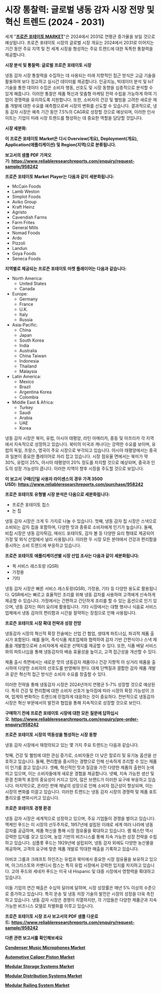 <p><h1>시장 통찰력: 글로벌 냉동 감자 시장 전망 및 혁신 트렌드 (2024 - 2031)</h1></p><p>세계 "<strong><a href="https://www.reliableresearchreports.com/frozen-potatoes-r958242?utm_campaign=105&utm_medium=8&utm_source=Github&utm_content=ia&utm_term=19122024&utm_id=frozen-potatoes">프로즌 포테이토 MARKET</a></strong>"은 2024에서 2031로 연평균 증가율을 보일 것으로 예상됩니다. 프로즌 포테이토 시장의 글로벌 시장 개요는 2024에서 2031로 이어지는 기간 동안 주요 지역 및 전 세계 시장을 형성하는 주요 트렌드에 대한 독특한 통찰력을 제공합니다.</p>
<p><strong>시장 분석 및 통찰력: 글로벌 프로즌 포테이토 시장</strong></p>
<p><p>냉동 감자 시장 통찰력을 수집하는 데 사용되는 미래 지향적인 접근 방식은 고급 기술을 활용하여 보다 정교하고 실시간 데이터를 제공합니다. 인공지능, 빅데이터 분석 및 IoT 기술을 통한 데이터 수집은 소비자 행동, 선호도 및 시장 동향을 심층적으로 분석할 수 있게 해줍니다. 이러한 통찰은 제품 혁신과 맞춤형 마케팅 전략 수립을 가능하게 하여 기업이 경쟁력을 유지하도록 지원합니다. 또한, 소비자의 건강 및 웰빙을 고려한 새로운 제품 개발에 대한 수요를 예측함으로써 시장의 변화를 선도할 수 있습니다. 결과적으로, 냉동 감자 시장은 예측 기간 동안 7.5%의 CAGR로 성장할 것으로 예상되며, 이러한 인사이트는 기업이 미래 시장 트렌드를 형성하는 데 중요한 역할을 담당할 것입니다.</p><a href="%7CAUTHORITHY_DOMAIN_URL%7C?utm_campaign=105&utm_medium=8&utm_source=Github&utm_content=ia&utm_term=19122024&utm_id=frozen-potatoes"></a></p>
<p><strong>시장 세분화:</strong></p>
<p><strong>이 프로즌 포테이토 Market은 다시 Overview(개요), Deployment(개요), Application(애플리케이션) 및 Region(지역)으로 분류됩니다.</strong></p>
<p><strong>보고서의 샘플 PDF 가져오기:&nbsp;<a href="https://www.reliableresearchreports.com/enquiry/request-sample/958242?utm_campaign=105&utm_medium=8&utm_source=Github&utm_content=ia&utm_term=19122024&utm_id=frozen-potatoes">https://www.reliableresearchreports.com/enquiry/request-sample/958242</a></strong><strong></strong></p>
<p><strong>프로즌 포테이토 Market Player는 다음과 같이 세분화됩니다:</strong></p>
<p><ul><li>McCain Foods</li><li>Lamb Weston</li><li>Simplot Foods</li><li>Aviko Group</li><li>Kraft Heinz</li><li>Agristo</li><li>Cavendish Farms</li><li>Farm Frites</li><li>General Mills</li><li>Nomad Foods</li><li>Ardo</li><li>Pizzoli</li><li>Landun</li><li>Goya Foods</li><li>Seneca Foods</li></ul></p>
<p><strong>지역별로 제공되는 프로즌 포테이토 마켓 플레이어는 다음과 같습니다:</strong></p>
<p><ul>
    <li>
        North America:
        <ul>
            <li>United States</li>
            <li>Canada</li>
        </ul>
    </li>
    <li>
        Europe:
        <ul>
            <li>Germany</li>
            <li>France</li>
            <li>U.K.</li>
            <li>Italy</li>
            <li>Russia</li>
        </ul>
    </li>
    <li>
        Asia-Pacific:
        <ul>
            <li>China</li>
            <li>Japan</li>
            <li>South Korea</li>
            <li>India</li>
            <li>Australia</li>
            <li>China Taiwan</li>
            <li>Indonesia</li>
            <li>Thailand</li>
            <li>Malaysia</li>
        </ul>
    </li>
    <li>
        Latin America:
        <ul>
            <li>Mexico</li>
            <li>Brazil</li>
            <li>Argentina Korea</li>
            <li>Colombia</li>
        </ul>
    </li>
    <li>
        Middle East & Africa:
        <ul>
            <li>Turkey</li>
            <li>Saudi</li>
            <li>Arabia</li>
            <li>UAE</li>
            <li>Korea</li>
        </ul>
    </li>
    </ul></p>
<p><p>냉동 감자 시장은 북미, 유럽, 아시아 태평양, 라틴 아메리카, 중동 및 아프리카 각 지역에서 지속적으로 성장하고 있습니다. 북미의 미국과 캐나다는 강력한 수요를 보이며, 유럽의 독일, 프랑스, 영국이 주요 시장으로 부각되고 있습니다. 아시아 태평양에서는 중국과 일본이 중요한 플레이어로 자리 잡고 있습니다. 시장 점유율 면에서는 북미가 약 30%, 유럽이 25%, 아시아 태평양이 20% 정도를 차지할 것으로 예상되며, 중국과 인도의 성장 가능성이 큽니다. 이러한 지역이 향후 시장을 주도할 것으로 보입니다.</p></p>
<p><strong>이 보고서 구매(단일 사용자 라이센스의 경우 가격 3500 USD):&nbsp;<a href="https://www.reliableresearchreports.com/purchase/958242?utm_campaign=105&utm_medium=8&utm_source=Github&utm_content=ia&utm_term=19122024&utm_id=frozen-potatoes">https://www.reliableresearchreports.com/purchase/958242</a></strong></p>
<p><strong>프로즌 포테이토 유형별 시장 분석은 다음으로 세분화됩니다:</strong></p>
<p><ul><li>프로즌 포테이토 칩스</li><li>논 칩</li></ul></p>
<p><p>냉동 감자 시장은 크게 두 가지로 나눌 수 있습니다. 첫째, 냉동 감자 칩 시장은 스낵으로 소비되는 감자 칩을 포함하며, 다양한 맛과 종류로 소비자에게 인기가 높습니다. 둘째, 비칩 시장은 냉동 감자튀김, 매쉬드 포테이토, 감자 볼 등 다양한 요리 형태로 제공되어 가정 및 외식 산업에서 널리 사용됩니다. 이러한 두 시장 모든 분야에서 건강과 편리함을 중시하는 소비 트렌드에 부응하고 있습니다.</p></p>
<p><strong>프로즌 포테이토 애플리케이션별 시장 산업 조사는 다음과 같이 세분화됩니다:</strong></p>
<p><ul><li>퀵 서비스 레스토랑 (QSR)</li><li>가정용</li><li>기타</li></ul></p>
<p><p>냉동 감자 시장은 빠른 서비스 레스토랑(QSR), 가정용, 기타 등 다양한 용도로 활용됩니다. QSR에서는 빠르고 효율적인 조리를 위해 냉동 감자를 사용하여 고객에게 신속하게 제공할 수 있습니다. 가정에서는 간편하고 간단하게 조리를 할 수 있는 옵션으로 인기 있으며, 냉동 감자는 여러 요리에 활용됩니다. 기타 시장에서는 대형 행사나 식음료 서비스업체에서 냉동 감자의 편리함과 시간을 절약하는 장점으로 인해 사용됩니다.</p></p>
<p><strong>프로즌 포테이토 시장 확대 전략과 성장 전망</strong></p>
<p><p>냉동감자 시장의 혁신적 확장 전술에는 산업 간 협업, 생태계 파트너십, 파괴적 제품 출시가 포함된다. 예를 들어, 즉석식품 제조업체와 협력하여 감자 기반 간편식이나 스낵 제품을 개발함으로써 소비자에게 새로운 선택지를 제공할 수 있다. 또한, 식품 배달 서비스와의 파트너십을 통해 냉동감자의 배송 효율성을 높이고, 고객 접근성을 개선할 수 있다.</p><p>제품 출시 측면에서는 새로운 맛의 냉동감자 제품이나 건강 지향적 아 싱거리 제품을 출시하여 다양한 소비자의 선호도를 반영해야 한다. 대체 단백질과 결합한 감자 제품 개발과 같은 혁신적 접근 방식은 소비자 수요를 창출할 수 있다.</p><p>이러한 전략을 통해 냉동감자 시장은 2024년까지 연평균 5-7% 성장할 것으로 예상된다. 특히 건강 및 편리함에 대한 소비자 선호가 높아짐에 따라 시장의 확장 가능성이 크며, 업계의 변화하는 트렌드에 민첩하게 대응하는 것이 중요하다. 전반적으로 냉동감자 시장은 혁신 부문에서의 발전과 협업을 통해 지속적으로 성장할 것으로 보인다.</p></p>
<p><strong>구매하기 전에 프로즌 포테이토 시장에 대한 모든 질문에 답하십시오.&nbsp;<a href="https://www.reliableresearchreports.com/enquiry/pre-order-enquiry/958242?utm_campaign=105&utm_medium=8&utm_source=Github&utm_content=ia&utm_term=19122024&utm_id=frozen-potatoes">https://www.reliableresearchreports.com/enquiry/pre-order-enquiry/958242</a></strong><strong></strong></p>
<p><strong>프로즌 포테이토 시장의 역동성을 형성하는 시장 동향</strong></p>
<p><p>냉동 감자 시장에서 재정의되고 있는 몇 가지 주요 트렌드는 다음과 같습니다. </p><p>첫째, 건강 및 웰빙에 대한 관심 증가로, 소비자들은 더 낮은 칼로리 및 유기농 옵션을 선호하고 있습니다. 둘째, 편리함을 중시하는 경향으로 인해 신속하게 조리할 수 있는 제품이 인기를 끌고 있습니다. 셋째, 혁신적인 맛과 질감을 가진 다양한 제품의 출현이 눈에 띄고 있으며, 이는 소비자들에게 새로운 경험을 제공합니다. 넷째, 지속 가능한 생산 및 환경 친화적 포장의 중요성이 커지고 있어, 많은 브랜드가 이러한 요구에 부응하고 있습니다. 마지막으로, 온라인 판매 채널의 성장으로 인해 소비자 접근성이 향상되며, 이는 시장의 변화를 이끌고 있습니다. 이러한 트렌드는 냉동 감자 시장의 경쟁력 및 제품 포트폴리오를 변화시키고 있습니다.</p></p>
<p><strong>프로즌 포테이토 경쟁 환경</strong></p>
<p><p>냉동 감자 시장은 세계적으로 성장하고 있으며, 주요 기업들이 경쟁을 벌이고 있습니다. 맥케인 푸드는 이 시장의 선두주자로, 1957년에 설립된 이래로 세계 여러 나라에 냉동 감자를 공급하며, 제품 혁신을 통해 시장 점유율을 확대하고 있습니다. 램 웨스턴 역시 강력한 입지를 갖고 있으며, 농업 기반의 비즈니스를 통해 지속 가능한 성장 전략을 수립하고 있습니다. 심플롯 푸드는 1929년에 설립되어, 냉동 감자 외에도 다양한 농산물을 제공하며, 고객의 요구에 맞춘 제품 개발로 막대한 매출을 기록하고 있습니다.</p><p>아비코 그룹과 크래프트 하인즈는 유럽과 북미에서 중요한 시장 점유율을 보유하고 있으며, 아그리스토와 카벤디시 팜스는 특히 유럽 시장에서 강력한 입지를 차지하고 있습니다. 고야 푸드와 세네카 푸드는 미국 내 Hispanic 및 대중 시장에서 영향력을 확대하고 있습니다.</p><p>이들 기업의 연간 매출은 수십억 달러에 달하며, 시장 성장률은 매년 5% 이상의 수준으로 증가하고 있습니다. 특히 운송 및 냉동 저장 기술의 발전은 시장의 성장을 더욱 촉진하고 있습니다. 냉동 감자 시장은 경쟁이 치열하지만, 각 기업들은 다양한 제품군과 지속 가능한 비즈니스 모델로 차별화를 이루고 있습니다.</p></p>
<p><strong>프로즌 포테이토 시장 조사 보고서의 PDF 샘플 다운로드:&nbsp;<a href="https://www.reliableresearchreports.com/enquiry/request-sample/958242?utm_campaign=105&utm_medium=8&utm_source=Github&utm_content=ia&utm_term=19122024&utm_id=frozen-potatoes">https://www.reliableresearchreports.com/enquiry/request-sample/958242</a></strong></p>
<p><strong></strong></p>
<p><strong></strong></p>
<p><strong></strong></p>
<p><strong></strong></p>
<p><strong>다른 관련 보고서를 확인해보세요</strong></p>
<p><strong><p><a href="https://github.com/dmitriyvo6rog/Market-Research-Report-List-1/blob/main/condenser-music-microphones-market.md?utm_campaign=105&utm_medium=8&utm_source=Github&utm_content=ia&utm_term=19122024&utm_id=frozen-potatoes">Condenser Music Microphones Market</a></p><p><a href="https://github.com/petbigbeepjn/Market-Research-Report-List-1/blob/main/automotive-caliper-piston-market.md?utm_campaign=105&utm_medium=8&utm_source=Github&utm_content=ia&utm_term=19122024&utm_id=frozen-potatoes">Automotive Caliper Piston Market</a></p><p><a href="https://www.linkedin.com/pulse/expert-analysis-modular-storage-systems-market-dynamics-expected-b1haf?utm_campaign=105&utm_medium=8&utm_source=Github&utm_content=ia&utm_term=19122024&utm_id=frozen-potatoes">Modular Storage Systems Market</a></p><p><a href="https://www.linkedin.com/pulse/global-modular-distribution-systems-market-comprehensive-igqyf?utm_campaign=105&utm_medium=8&utm_source=Github&utm_content=ia&utm_term=19122024&utm_id=frozen-potatoes">Modular Distribution Systems Market</a></p><p><a href="https://www.linkedin.com/pulse/global-modular-railing-system-market-scope-its-rapid-growth-hglzf?utm_campaign=105&utm_medium=8&utm_source=Github&utm_content=ia&utm_term=19122024&utm_id=frozen-potatoes">Modular Railing System Market</a></p></strong></p>
